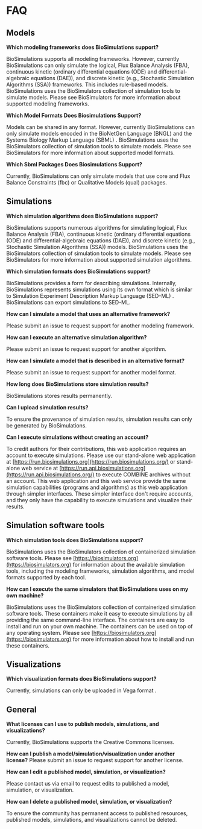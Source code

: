# FAQ

## Models

**Which modeling frameworks does BioSimulations support?**

BioSimulations supports all modeling frameworks. However, currently BioSimulations can only simulate the logical, Flux Balance Analysis (FBA), continuous kinetic (ordinary differential equations (ODE) and differential-algebraic equations (DAE)), and discrete kinetic (e.g., Stochastic Simulation Algorithms (SSA)) frameworks. This includes rule-based models. BioSimulations uses the BioSimulators collection of simulation tools to simulate models. Please see BioSimulators  for more information about supported modeling frameworks.

**Which Model Formats Does Biosimulations Support?**

Models can be shared in any format. However, currently BioSimulations can only simulate models encoded in the BioNetGen Language (BNGL)  and the Systems Biology Markup Language (SBML) . BioSimulations uses the BioSimulators collection of simulation tools to simulate models. Please see BioSimulators  for more information about supported model formats.

**Which Sbml Packages Does Biosimulations Support?**

Currently, BioSimulations can only simulate models that use core and Flux Balance Constraints (fbc)  or Qualitative Models (qual)  packages.

## Simulations 

**Which simulation algorithms does BioSimulations support?**

BioSimulations supports numerous algorithms for simulating logical, Flux Balance Analysis (FBA), continuous kinetic (ordinary differential equations (ODE) and differential-algebraic equations (DAE)), and discrete kinetic (e.g., Stochastic Simulation Algorithms (SSA)) models. BioSimulations uses the BioSimulators collection of simulation tools to simulate models. Please see BioSimulators  for more information about supported simulation algorithms.

**Which simulation formats does BioSimulations support?**

BioSimulations provides a form for describing simulations. Internally, BioSimulations represents simulations using its own format which is similar to Simulation Experiment Description Markup Language (SED-ML) . BioSimulations can export simulations to SED-ML.

**How can I simulate a model that uses an alternative framework?**

Please submit an issue  to request support for another modeling framework.

**How can I execute an alternative simulation algorithm?**

Please submit an issue  to request support for another algorithm.

**How can I simulate a model that is described in an alternative format?**

Please submit an issue  to request support for another model format.

**How long does BioSimulations store simulation results?**

BioSimulations stores results permanently.

**Can I upload simulation results?**

To ensure the provenance of simulation results, simulation results can only be generated by BioSimulations.

**Can I execute simulations without creating an account?**

To credit authors for their contributions, this web application requires an account to execute simulations. Please use our stand-alone web application at [https://run.biosimulations.org](https://run.biosimulations.org/) or stand-alone web service at [https://run.api.biosimulations.org](https://run.api.biosimulations.org/) to execute COMBINE archives without an account. This web application and this web service provide the same simulation capabilities (programs and algorithms) as this web application through simpler interfaces. These simpler interface don't require accounts, and they only have the capability to execute simulations and visualize their results.

## Simulation software tools

**Which simulation tools does BioSimulations support?**

BioSimulations uses the BioSimulators collection of containerized simulation software tools. Please see [https://biosimulators.org](https://biosimulators.org) for information about the available simulation tools, including the modeling frameworks, simulation algorithms, and model formats supported by each tool.

**How can I execute the same simulators that BioSimulations uses on my own machine?**

BioSimulations uses the BioSimulators collection of containerized simulation software tools. These containers make it easy to execute simulations by all providing the same command-line interface. The containers are easy to install and run on your own machine. The containers can be used on top of any operating system. Please see [https://biosimulators.org](https://biosimulators.org) for more information about how to install and run these containers.

##  Visualizations

**Which visualization formats does BioSimulations support?**

Currently, simulations can only be uploaded in Vega format .

## General

**What licenses can I use to publish models, simulations, and visualizations?**

Currently, BioSimulations supports the Creative Commons licenses.

**How can I publish a model/simulation/visualization under another license?**
Please submit an issue  to request support for another license.

**How can I edit a published model, simulation, or visualization?**

Please contact us via email  to request edits to published a model, simulation, or visualization.

**How can I delete a published model, simulation, or visualization?**

To ensure the community has permanent access to published resources, published models, simulations, and visualizations cannot be deleted.